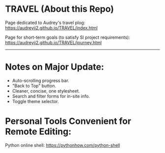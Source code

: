 # TRAVEL (About this Repo)

Page dedicated to Audrey's travel plog: https://audreyii2.github.io/TRAVEL/index.html

Page for short-term goals (to satisfy SI project requirements): https://audreyii2.github.io/TRAVEL/journey.html

-------------------------------------------------------------------------------------
# Notes on Major Update:

* Auto-scrolling progress bar.
* "Back to Top" button.
* Cleaner, concise, one stylesheet.
* Search and filter forms for in-site info.
* Toggle theme selector.

# Personal Tools Convenient for Remote Editing:

Python online shell: https://pythonhow.com/python-shell
